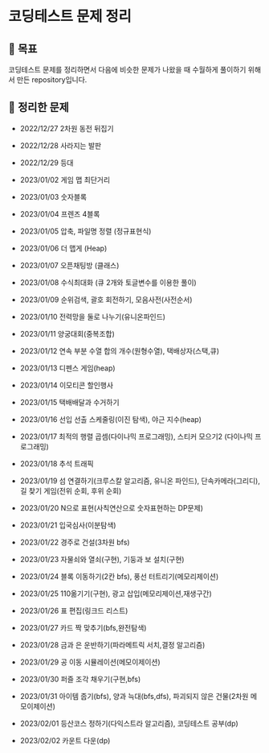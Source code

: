 # 코딩테스트 문제 정리


## 📌 목표

코딩테스트 문제를 정리하면서 다음에 비슷한 문제가 나왔을 때 수월하게 풀이하기 위해서 만든 repository입니다. 

## 📌 정리한 문제

- 2022/12/27 2차원 동전 뒤집기

- 2022/12/28 사라지는 발판

- 2022/12/29 등대

- 2023/01/02 게임 맵 최단거리

- 2023/01/03 숫자블록

- 2023/01/04 프렌즈 4블록

- 2023/01/05 압축, 파일명 정렬 (정규표현식)

- 2023/01/06 더 맵게 (Heap)

- 2023/01/07 오픈채팅방 (클래스)

- 2023/01/08 수식최대화 (큐 2개와 토글변수를 이용한 풀이)

- 2023/01/09 순위검색, 괄호 회전하기, 모음사전(사전순서)

- 2023/01/10 전력망을 둘로 나누기(유니온파인드)

- 2023/01/11 양궁대회(중복조합)

- 2023/01/12 연속 부분 수열 합의 개수(원형수열), 택배상자(스택,큐)

- 2023/01/13 디펜스 게임(heap)

- 2023/01/14 이모티콘 할인행사

- 2023/01/15 택배배달과 수거하기

- 2023/01/16 선입 선출 스케줄링(이진 탐색), 야근 지수(heap)

- 2023/01/17 최적의 행렬 곱셈(다이나믹 프로그래밍), 스티커 모으기2 (다이나믹 프로그래밍)

- 2023/01/18 추석 트래픽

- 2023/01/19 섬 연결하기(크루스칼 알고리즘, 유니온 파인드), 단속카메라(그리디), 길 찾기 게임(전위 순회, 후위 순회)

- 2023/01/20 N으로 표현(사칙연산으로 숫자표현하는 DP문제)

- 2023/01/21 입국심사(이분탐색)

- 2023/01/22 경주로 건설(3차원 bfs)

- 2023/01/23 자물쇠와 열쇠(구현), 기둥과 보 설치(구현)

- 2023/01/24 블록 이동하기(2칸 bfs), 풍선 터트리기(메모리제이션)

- 2023/01/25 110옮기기(구현), 광고 삽입(메모리제이션,재생구간)

- 2023/01/26 표 편집(링크드 리스트)

- 2023/01/27 카드 짝 맞추기(bfs,완전탐색)

- 2023/01/28 금과 은 운반하기(파라메트릭 서치,결정 알고리즘)

- 2023/01/29 공 이동 시뮬레이션(메모이제이션)

- 2023/01/30 퍼즐 조각 채우기(구현,bfs)

- 2023/01/31 아이템 줍기(bfs), 양과 늑대(bfs,dfs), 파괴되지 않은 건물(2차원 메모이제이션)

- 2023/02/01 등산코스 정하기(다익스트라 알고리즘), 코딩테스트 공부(dp)

- 2023/02/02 카운트 다운(dp)
